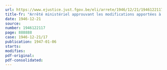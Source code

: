 ```yaml
---
url: https://www.ejustice.just.fgov.be/eli/arrete/1946/12/21/1946122117/justel
title-fr: "Arrêté ministériel approuvant les modifications apportées à son règlement d'exploitation du Comité provisoire, de gestion des transports urbains de l'agglomération bruxelloise"
date: 1946-12-21
source:
number: 1946122117
page: 888888
case: 1946-12-21/17
publication: 1947-01-06
starts:
modifies:
pdf-original:
pdf-consolidated:
---
```


